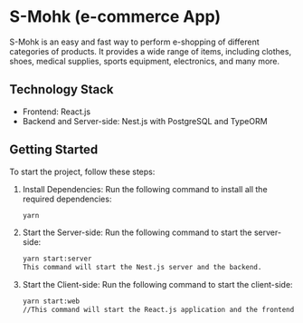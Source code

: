 # S-Mohk (e-commerce App)

S-Mohk is an easy and fast way to perform e-shopping of different categories of products. It provides a wide range of items, including clothes, shoes, medical supplies, sports equipment, electronics, and many more.

## Technology Stack

- Frontend: React.js
- Backend and Server-side: Nest.js with PostgreSQL and TypeORM

## Getting Started

To start the project, follow these steps:

1. Install Dependencies: Run the following command to install all the required dependencies:

   ```bash
   yarn
2. Start the Server-side: Run the following command to start the server-side:
   ```bash
   yarn start:server
   This command will start the Nest.js server and the backend.

3. Start the Client-side: Run the following command to start the client-side:
   ```bash
   yarn start:web
   //This command will start the React.js application and the frontend.


